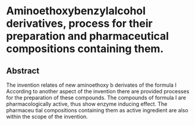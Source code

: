 # Aminoethoxybenzylalcohol derivatives, process for their preparation and pharmaceutical compositions containing them.

## Abstract
The invention relates of new aminoethoxy b derivates of the formula I According to another aspect of the invention there are provided processes for the preparation of these compounds. The compounds of formula I are pharmacologically active, thus show enzyme inducing effect. The pharmaceu tial compositions containing them as active ingredient are also within the scope of the invention.